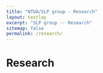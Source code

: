 ```yaml
---
title: "NTUA/SLP group - Research"
layout: textlay
excerpt: "SLP group -- Research"
sitemap: false
permalink: /research/
---
```


# Research

